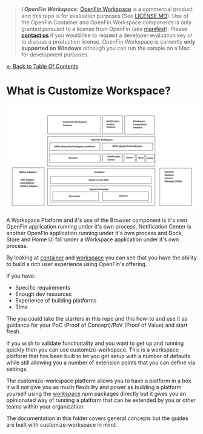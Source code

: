 > **_:information_source: OpenFin Workspace:_** [OpenFin Workspace](https://www.openfin.co/workspace/) is a commercial product and this repo is for evaluation purposes (See [LICENSE.MD](../LICENSE.MD)). Use of the OpenFin Container and OpenFin Workspace components is only granted pursuant to a license from OpenFin (see [manifest](../public/manifest.fin.json)). Please [**contact us**](https://www.openfin.co/workspace/poc/) if you would like to request a developer evaluation key or to discuss a production license.
> OpenFin Workspace is currently **only supported on Windows** although you can run the sample on a Mac for development purposes.

[<- Back to Table Of Contents](../README.md)

# What is Customize Workspace?

![What is customize workspace?](./customize-workspace.png)

A Workspace Platform and it's use of the Browser component is it's own OpenFin application running under it's own process, Notification Center is another OpenFin application running under it's own process and Dock, Store and Home UI fall under a Workspace application under it's own process.

By looking at [container](./what-is-container.md) and [workspace](./what-is-workspace.md) you can see that you have the ability to build a rich user experience using OpenFin's offering.

If you have:

- Specific requirements
- Enough dev resources
- Experience of building platforms
- Time

The you could take the starters in this repo and this how-to and use it as guidance for your PoC (Proof of Concept)/PoV (Proof of Value) and start fresh.

If you wish to validate functionality and you want to get up and running quickly then you can use customize-workspace. This is a workspace platform that has been built to let you get setup with a number of defaults while still allowing you a number of extension points that you can define via settings.

The customize-workspace platform allows you to have a platform in a box. It will not give you as much flexibility and power as building a platform yourself using the [workspace](./what-is-workspace.md) npm packages directly but it gives you an opinionated way of running a platform that can be extended by you or other teams within your organization.

The documentation in this folder covers general concepts but the guides are built with customize-workspace in mind.
